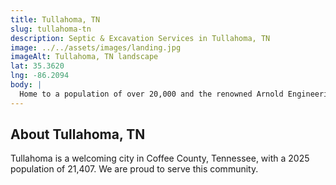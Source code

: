 ```yaml
---
title: Tullahoma, TN
slug: tullahoma-tn
description: Septic & Excavation Services in Tullahoma, TN
image: ../../assets/images/landing.jpg
imageAlt: Tullahoma, TN landscape
lat: 35.3620
lng: -86.2094
body: |
  Home to a population of over 20,000 and the renowned Arnold Engineering Development Complex (AEDC), Tullahoma is recognized for aerospace innovation and a strong community focus, guided by its 2045 Comprehensive Plan. J.R. Outdoor Solutions offers expert Excavation & Site Prep and responsible Land Clearing & Grading services, tailored to the unique and varied soil conditions of the Highland Rim, which can include limestone and clayey subsoils. We specialize in designing and implementing effective Drainage Solutions, adhering to TDEC standards for erosion control. Our team is proficient in Septic System Installation and Repair, ensuring systems are suitable for local soil variability. From robust Concrete Work for industrial, commercial, and residential projects to creating appealing Retaining Walls, Patios, and Outdoor Living Spaces, we support Tullahoma's continued development.
---
```


## About Tullahoma, TN
Tullahoma is a welcoming city in Coffee County, Tennessee, with a 2025 population of 21,407. We are proud to serve this community.
